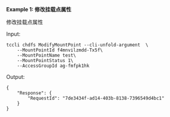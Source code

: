 **Example 1: 修改挂载点属性**

修改挂载点属性

Input: 

```
tccli chdfs ModifyMountPoint --cli-unfold-argument  \
    --MountPointId f4mnvilzmdd-Tx5f\
    --MountPointName test\
    --MountPointStatus 1\
    --AccessGroupId ag-fmfpk1hk
```

Output: 
```
{
    "Response": {
        "RequestId": "7de3434f-ad14-403b-8138-7396549d4bc1"
    }
}
```

